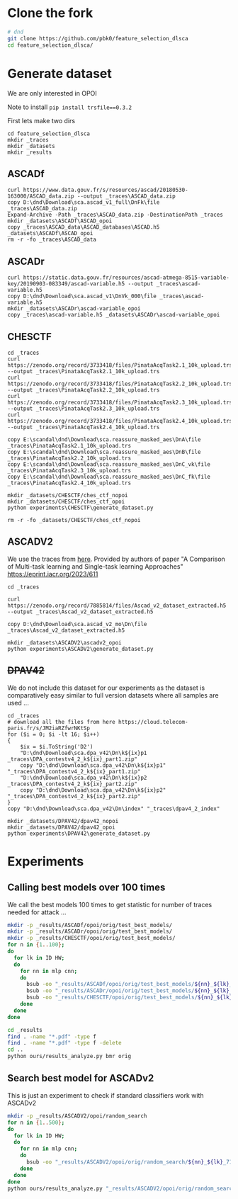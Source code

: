 

# Clone the fork

```bash
# dnd
git clone https://github.com/pbk0/feature_selection_dlsca
cd feature_selection_dlsca/
```

# Generate dataset

We are only interested in OPOI

Note to install `pip install trsfile==0.3.2`

First lets make two dirs

```pwsh
cd feature_selection_dlsca
mkdir _traces
mkdir _datasets
mkdir _results
```

## ASCADf

```pwsh
curl https://www.data.gouv.fr/s/resources/ascad/20180530-163000/ASCAD_data.zip --output _traces\ASCAD_data.zip
copy D:\dnd\Download\sca.ascad_v1_full\DnFk\file _traces\ASCAD_data.zip
Expand-Archive -Path _traces\ASCAD_data.zip -DestinationPath _traces
mkdir _datasets\ASCADf\ASCAD_opoi
copy _traces\ASCAD_data\ASCAD_databases\ASCAD.h5 _datasets\ASCADf\ASCAD_opoi
rm -r -fo _traces\ASCAD_data
```


## ASCADr

```pwsh
curl https://static.data.gouv.fr/resources/ascad-atmega-8515-variable-key/20190903-083349/ascad-variable.h5 --output _traces\ascad-variable.h5
copy D:\dnd\Download\sca.ascad_v1\DnVk_000\file _traces\ascad-variable.h5
mkdir _datasets\ASCADr\ascad-variable_opoi
copy _traces\ascad-variable.h5 _datasets\ASCADr\ascad-variable_opoi
```


## CHESCTF

```pwsh
cd _traces
curl https://zenodo.org/record/3733418/files/PinataAcqTask2.1_10k_upload.trs --output _traces\PinataAcqTask2.1_10k_upload.trs
curl https://zenodo.org/record/3733418/files/PinataAcqTask2.2_10k_upload.trs --output _traces\PinataAcqTask2.2_10k_upload.trs
curl https://zenodo.org/record/3733418/files/PinataAcqTask2.3_10k_upload.trs --output _traces\PinataAcqTask2.3_10k_upload.trs
curl https://zenodo.org/record/3733418/files/PinataAcqTask2.4_10k_upload.trs --output _traces\PinataAcqTask2.4_10k_upload.trs

copy E:\scandal\dnd\Download\sca.reassure_masked_aes\DnA\file _traces\PinataAcqTask2.1_10k_upload.trs
copy E:\scandal\dnd\Download\sca.reassure_masked_aes\DnB\file _traces\PinataAcqTask2.2_10k_upload.trs
copy E:\scandal\dnd\Download\sca.reassure_masked_aes\DnC_vk\file _traces\PinataAcqTask2.3_10k_upload.trs
copy E:\scandal\dnd\Download\sca.reassure_masked_aes\DnC_fk\file _traces\PinataAcqTask2.4_10k_upload.trs

mkdir _datasets/CHESCTF/ches_ctf_nopoi
mkdir _datasets/CHESCTF/ches_ctf_opoi
python experiments\CHESCTF\generate_dataset.py

rm -r -fo _datasets/CHESCTF/ches_ctf_nopoi
```


## ASCADV2

We use the traces from [here](https://zenodo.org/record/7885814). 
Provided by authors of paper "A Comparison of Multi-task learning and Single-task learning Approaches"
https://eprint.iacr.org/2023/611

```pwsh
cd _traces

curl https://zenodo.org/record/7885814/files/Ascad_v2_dataset_extracted.h5 --output _traces\Ascad_v2_dataset_extracted.h5

copy D:\dnd\Download\sca.ascad_v2_mo\Dn\file _traces\Ascad_v2_dataset_extracted.h5

mkdir _datasets\ASCADV2\ascadv2_opoi
python experiments\ASCADV2\generate_dataset.py
```

## ~~DPAV42~~

We do not include this dataset for our experiments as the dataset is comparatively easy similar to full version datasets where all samples are used ...

```pwsh
cd _traces
# download all the files from here https://cloud.telecom-paris.fr/s/JM2iaRZfwrNKtSp
for ($i = 0; $i -lt 16; $i++)
{
    $ix = $i.ToString('D2')
    "D:\dnd\Download\sca.dpa_v42\Dn\k${ix}p1 _traces\DPA_contestv4_2_k${ix}_part1.zip"
    copy "D:\dnd\Download\sca.dpa_v42\Dn\k${ix}p1" "_traces\DPA_contestv4_2_k${ix}_part1.zip"
    "D:\dnd\Download\sca.dpa_v42\Dn\k${ix}p2 _traces\DPA_contestv4_2_k${ix}_part2.zip"
    copy "D:\dnd\Download\sca.dpa_v42\Dn\k${ix}p2" "_traces\DPA_contestv4_2_k${ix}_part2.zip"
}
copy "D:\dnd\Download\sca.dpa_v42\Dn\index" "_traces\dpav4_2_index"

mkdir _datasets/DPAV42/dpav42_nopoi
mkdir _datasets/DPAV42/dpav42_opoi
python experiments\DPAV42\generate_dataset.py
```


# Experiments

## Calling best models over 100 times

We call the best models 100 times to get statistic for number of traces needed for attack ...

```bash
mkdir -p _results/ASCADf/opoi/orig/test_best_models/
mkdir -p _results/ASCADr/opoi/orig/test_best_models/
mkdir -p _results/CHESCTF/opoi/orig/test_best_models/
for n in {1..100}; 
do
  for lk in ID HW;
  do 
    for nn in mlp cnn;
    do
      bsub -oo "_results/ASCADf/opoi/orig/test_best_models/${nn}_${lk}_700_${n}.log" python experiments/ASCADf/test_best_models.py ${lk} ${nn} OPOI 700 0 ${n}
      bsub -oo "_results/ASCADr/opoi/orig/test_best_models/${nn}_${lk}_700_${n}.log" python experiments/ASCADr/test_best_models.py ${lk} ${nn} OPOI 1400 0 ${n}
      bsub -oo "_results/CHESCTF/opoi/orig/test_best_models/${nn}_${lk}_700_${n}.log" python experiments/CHESCTF/test_best_models.py ${lk} ${nn} OPOI 4000 0 ${n}
    done
  done
done

cd _results
find . -name "*.pdf" -type f
find . -name "*.pdf" -type f -delete
cd ..
python ours/results_analyze.py bmr orig
```



## Search best model for ASCADv2

This is just an experiment to check if standard classifiers work with ASCADv2

```bash
mkdir -p _results/ASCADV2/opoi/random_search
for n in {1..500}; 
do
  for lk in ID HW;
  do 
    for nn in mlp cnn;
    do
      bsub -oo "_results/ASCADV2/opoi/orig/random_search/${nn}_${lk}_7181_${n}.log" python experiments/ASCADV2/random_search.py ${lk} ${nn} OPOI 7181 True 0 ${n}
    done
  done
done
python ours/results_analyze.py "_results/ASCADV2/opoi/orig/random_search"
```